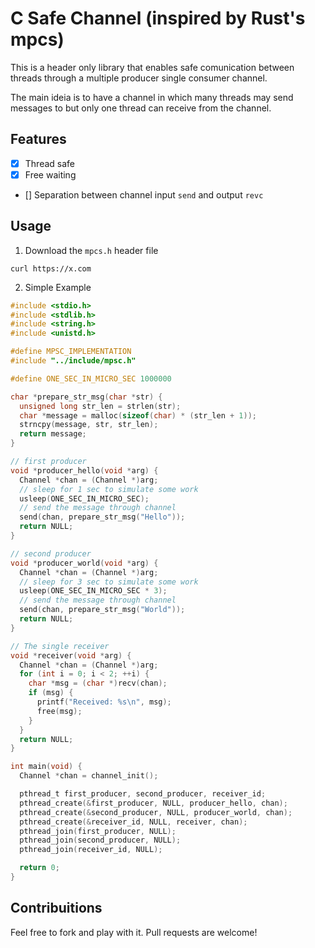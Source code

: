 # C Safe Channel (inspired by Rust's mpcs)

This is a header only library that
enables safe comunication between
threads through a
multiple producer single consumer channel.

The main ideia is to have a channel in which
many threads may send messages to but
only one thread can receive from the channel.

## Features

- [x] Thread safe
- [x] Free waiting
- [] Separation between channel input `send` and output `revc`

## Usage

1. Download the `mpcs.h` header file

```shell
curl https://x.com
```

2. Simple Example

```C
#include <stdio.h>
#include <stdlib.h>
#include <string.h>
#include <unistd.h>

#define MPSC_IMPLEMENTATION
#include "../include/mpsc.h"

#define ONE_SEC_IN_MICRO_SEC 1000000

char *prepare_str_msg(char *str) {
  unsigned long str_len = strlen(str);
  char *message = malloc(sizeof(char) * (str_len + 1));
  strncpy(message, str, str_len);
  return message;
}

// first producer
void *producer_hello(void *arg) {
  Channel *chan = (Channel *)arg;
  // sleep for 1 sec to simulate some work
  usleep(ONE_SEC_IN_MICRO_SEC);
  // send the message through channel
  send(chan, prepare_str_msg("Hello"));
  return NULL;
}

// second producer
void *producer_world(void *arg) {
  Channel *chan = (Channel *)arg;
  // sleep for 3 sec to simulate some work
  usleep(ONE_SEC_IN_MICRO_SEC * 3);
  // send the message through channel
  send(chan, prepare_str_msg("World"));
  return NULL;
}

// The single receiver
void *receiver(void *arg) {
  Channel *chan = (Channel *)arg;
  for (int i = 0; i < 2; ++i) {
    char *msg = (char *)recv(chan);
    if (msg) {
      printf("Received: %s\n", msg);
      free(msg);
    }
  }
  return NULL;
}

int main(void) {
  Channel *chan = channel_init();

  pthread_t first_producer, second_producer, receiver_id;
  pthread_create(&first_producer, NULL, producer_hello, chan);
  pthread_create(&second_producer, NULL, producer_world, chan);
  pthread_create(&receiver_id, NULL, receiver, chan);
  pthread_join(first_producer, NULL);
  pthread_join(second_producer, NULL);
  pthread_join(receiver_id, NULL);

  return 0;
}
```

## Contribuitions

Feel free to fork and play with it. Pull requests are welcome!
